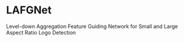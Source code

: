 # LAFGNet
Level-down Aggregation Feature Guiding Network for Small and Large Aspect Ratio Logo Detection
